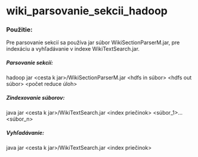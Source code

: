 # wiki_parsovanie_sekcii_hadoop

### Použitie: ###
Pre parsovanie sekcií sa používa jar súbor WikiSectionParserM.jar, pre indexáciu a vyhľadávanie v indexe WikiTextSearch.jar.

##### Parsovanie sekcií: #####
hadoop jar \<cesta k jar\>/WikiSectionParserM.jar \<hdfs in súbor\> \<hdfs out súbor\> \<počet reduce úloh\>

##### Zindexovanie súborov: #####
java jar \<cesta k jar\>/WikiTextSearch.jar <index priečinok> \<súbor_1\>...\<súbor_n\>

##### Vyhľadávanie: #####
java jar \<cesta k jar\>/WikiTextSearch.jar <index priečinok>
